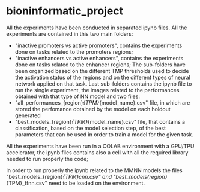 # bioninformatic_project

All the experiments have been conducted in separated ipynb files.
All the experiments are contained in this two main folders:
  - "inactive promoters vs active promoters", contains the experiments done on tasks related to the promoters regions;
  - "inactive enhancers vs active enhancers", contains the experiments done on tasks related to the enhancer regions;
The sub-folders have been organized based on the different TMP thresholds used to decide the activation status of the regions and on the different types of neural network applied on that task.
Last sub-folders contains the ipynb file to run the single experiment, the images related to the performances obtained with that type of NN model and two files:
  - "all_performances_{region}_{TPM}_{model_name}.csv" file, in which are stored the perfomance obtained by the model on each holdout generated 
  - "best_models_{region}_{TPM}_{model_name}.csv" file, that contains a classification, based on the model selection step, of the best parameters that can be used in order to train a model for the given task.

All the experiments have been run in a COLAB environment with a GPU/TPU accelerator, the ipynb files contains also a cell with all the required library needed to run properly the code;

In order to run properly the ipynb related to the MMNN models the files "best_models_{region}_{TPM}_cnn.csv" and "best_models_{region}_{TPM}_ffnn.csv" need to be loaded on the environment.



